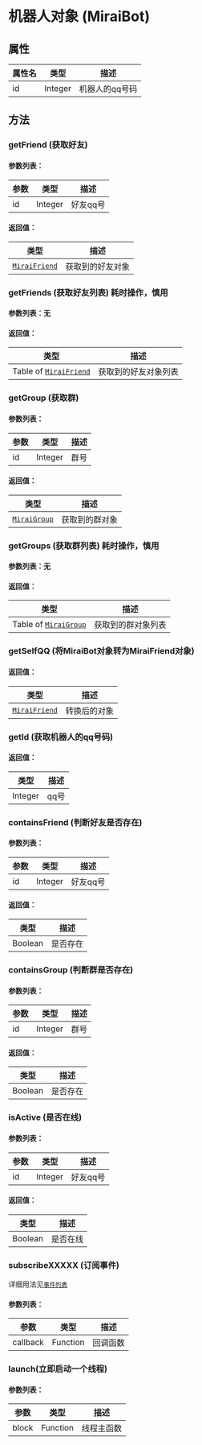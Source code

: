 # 机器人对象 (MiraiBot)

## 属性

| 属性名 | 类型    | 描述           |
| ------ | ------- | -------------- |
| id     | Integer | 机器人的qq号码 |

## 方法

### getFriend (获取好友)

#### 参数列表：

| 参数 | 类型    | 描述     |
| ---- | ------- | -------- |
| id   | Integer | 好友qq号 |

#### 返回值：

| 类型                                  | 描述             |
| ------------------------------------- | ---------------- |
| [`MiraiFriend`](/docs/miraifriend.md) | 获取到的好友对象 |

### getFriends (获取好友列表) 耗时操作，慎用

#### 参数列表：无

#### 返回值：

| 类型                                  | 描述             |
| ------------------------------------- | ---------------- |
| Table of [`MiraiFriend`](/docs/miraifriend.md) | 获取到的好友对象列表 |


### getGroup (获取群) 

#### 参数列表：

| 参数 | 类型    | 描述 |
| ---- | ------- | ---- |
| id   | Integer | 群号 |

#### 返回值：

| 类型                                | 描述           |
| ----------------------------------- | -------------- |
| [`MiraiGroup`](/docs/miraigroup.md) | 获取到的群对象 |

### getGroups (获取群列表) 耗时操作，慎用

#### 参数列表：无

#### 返回值：

| 类型                                  | 描述             |
| ------------------------------------- | ---------------- |
| Table of [`MiraiGroup`](/docs/miraigroup.md) | 获取到的群对象列表 |



### getSelfQQ (将MiraiBot对象转为MiraiFriend对象)

#### 返回值：

| 类型                                  | 描述         |
| ------------------------------------- | ------------ |
| [`MiraiFriend`](/docs/miraifriend.md) | 转换后的对象 |

### getId (获取机器人的qq号码)

#### 返回值：

| 类型    | 描述 |
| ------- | ---- |
| Integer | qq号 |

### containsFriend (判断好友是否存在)

#### 参数列表：

| 参数 | 类型    | 描述     |
| ---- | ------- | -------- |
| id   | Integer | 好友qq号 |

#### 返回值：

| 类型    | 描述     |
| ------- | -------- |
| Boolean | 是否存在 |

### containsGroup (判断群是否存在)

#### 参数列表：

| 参数 | 类型    | 描述 |
| ---- | ------- | ---- |
| id   | Integer | 群号 |

#### 返回值：

| 类型    | 描述     |
| ------- | -------- |
| Boolean | 是否存在 |

### isActive (是否在线)

#### 参数列表：

| 参数 | 类型    | 描述     |
| ---- | ------- | -------- |
| id   | Integer | 好友qq号 |

#### 返回值：

| 类型    | 描述     |
| ------- | -------- |
| Boolean | 是否在线 |

### subscribeXXXXX (订阅事件)

详细用法见[`事件列表`](/docs/events.md)

#### 参数列表：

| 参数     | 类型     | 描述     |
| -------- | -------- | -------- |
| callback | Function | 回调函数 |

### launch(立即启动一个线程)

#### 参数列表：

| 参数  | 类型     | 描述       |
| ----- | -------- | ---------- |
| block | Function | 线程主函数 |


# 